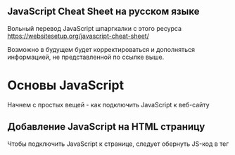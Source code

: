 ## JavaScript Cheat Sheet на русском языке
Вольный перевод JavaScript шпаргкалки с этого ресурса
https://websitesetup.org/javascript-cheat-sheet/

Возможно в будущем будет корректироваться и дополняться информацией, не представленной по ссылке выше.

# Основы JavaScript
Начнем с простых вещей - как подключить JavaScript к веб-сайту

## Добавление JavaScript на HTML страницу
Чтобы подключить JavaScript к странице, следует обернуть JS-код в тег <script>:
```
<script type="text/javascript">
//JS code goes here
</script>
```

## Вызываем JavaScript-фаил извне
JavaScript код можно разместить в своем собственном файле и вызвать его изнутри HTML. Так делают, когда следует разделить скрипты, выполняющие разные функции, чтобы избежать путаницы. Если ваш код находится в файле с именем myscript.js, его можно подключить таким образом:
```
<script src="myscript.js"></script><code></code>
```

## Добавляем комментарии к коду
Комментарии помогают понять, что происходит в вашем коде. Помните, что они должны быть помечены правильно, чтобы браузер не пытался их выполнить.

JavaScript предлагает вам две опции:
* Однострочные комментарии - комментируют лишь одну строку с помощью ```//```
* Многострочные комментарии - если вы хотите написать более длинные комментарии, поместите их в ```/ *``` и ```* /```, чтобы избежать их выполнения браузером.

# Переменные в JS
Переменная - зарезервированное место в памяти компьютера, которое можно использовать для сохранения некоторых данных и в последующем, выполнять нужные операций. Они могут быть вам знакомы со школьной скамьи. Как пример x, y, z использующиеся в уравнениях, в которые можно было подставить число для вычисления нужных значений.

## var, const, let
У вас есть три различных способа объявления переменной в JavaScript, каждая из которых имеет свои особенности:

* var — Переменная часто использующася в старых проектах. Может быть переназначена, но только внутри функции. Переменные типа ```var``` могут производить всплытие. Всплытие позволяет запускать объявленные функции выше, чем они объявлены в контексте функции.
* const — Не может быть переназначена, объявленна повторно и не подвержена всплытию.
* let — В отличии от ```const```, переменная ```let``` может быть переназначена, но не может быть объявлена повторно и тоже не подвержена всплытию.

## Типы данных
Переменные могут содержать различные типы значений и типов данных. Используйте знак равенства ```=```, чтобы присвоить их:

* Числа — ```var age = 23```
* Переменные — ```var x```
* Текст (строки) — ```var a = "init"```
* Операции — ```var b = 1 + 2 + 3```
* Истинные или ложные значения — ```var c = true```
* Константы — ```const PI = 3.14```
* Объекты — ```var name = {firstName:"John", lastName:"Doe"}```

Обратите внимание, что переменные чувствительны к регистру. Это означает, что ```lastname``` и ``` lastName``` будут обрабатываться как две разные переменные.

## Объекты
Объекты - определенный вид переменных, которые могут иметь свои собственные значения и методы. Последние являются действиями, которые вы можете совершать над объектами.
```
var person = {
    firstName:"John",
    lastName:"Doe",
    age:20,
    nationality:"German"
};
```

# Следующий уровень: Массивы
Далее в нашей шпаргалке JavaScript находятся массивы. Массивы являются частью разных языков программирования. Они помогают группировать переменные и свойства. Вот как это делается в JS:
```
var fruit = ["Banana", "Apple", "Pear"];
```
Теперь у вас есть массив с именем ```fruit```, который содержит три элемента, которые вы можете использовать в последующих операциях.

## Методы для работы с массивами
После того, как вы создали массивы, вы можете применить следующие методы:

* ```concat()``` — Объединяет несколько массивов в один
* ```indexOf()``` — Ищет индекс элемента в массиве, если элемента нет - возращает -1
* ```join()``` — Объединяет элементы массива в одну строку и возращает эту строку
* ```lastIndexOf()``` — Ищет последний встречающийся индекс элемента в массиве
* ```pop()``` — Удаляет последний элемент массива
* ```push()``` — Добавляет новый элемент в конце
* ```reverse()``` — Сортировка элементов в обратном порядке
* ```shift()``` — Удаляет первый элемент массива
* ```slice()``` — Возвращает новый массив, содержащий копию части исходного массива
* ```sort()``` — Сортирует элементы по алфавиту
* ```splice()``` — Изменяет содержимое массива, удаляя существующие элементы и/или добавляя новые.
* ```toString()``` — Преобразует элементы в строку
* ```unshift()``` — Добавляет новый элемент в начало массива
* ```valueOf()``` — Возвращает примитивное значение указанного объекта, чаще всего используется для преобразования в число

# Операторы
Если у вас есть переменные, вы можете использовать их для выполнения различных видов операций:

## Простые операторы
* ```+``` — Сложение
* ```-``` — Вычитание
* ```*``` — Умножение
* ```/``` — Деление
* ```(...)``` — Скобки - оператор группировки, операции в них выполняются раньше остальных внутри выражения
* ```%``` — Остаток от деления
* ```++``` — Инкремент числа (+1 к значению)
* ```--``` — Декремент числа (-1 от значения)

## Операторы сравнения
* ```==``` — Возвращает true, если операнды равны.
* ```===``` — Строгое равенство. Возвращает true, если операнды равны и имеют одинаковый тип.
* ```!=``` — Возвращает true, если операнды не равны.
* ```!==``` — Строгое неравенство. Возвращает true, если операнды не равны и/или имеют разный тип.
* ```>``` — Больше
* ```<``` — Меньше
* ```>=``` — Больше или равно
* ```<=``` — Меньше или равно
* ```?``` — Тернарный оператор (условие ? возращает значение если истина : возращает значение если ложь)

## Логические операторы
* ```&&``` — Логический оператор И
* ```||``` — Логический оператор ИЛИ
* ```!``` — Логическое НЕ

## Битовые операторы
* ```&``` — Возвращает единицу в каждой битовой позиции, для которой соответствующие биты обеих операндов являются единицами.
* ```|``` — Возвращает единицу в каждой битовой позиции, для которой один из соответствующих битов или оба бита операндов являются единицами.
* ```~``` — Заменяет биты операнда на противоположные
* ```^``` — Возвращает единицу в каждой битовой позиции, для которой только один из соответствующих битов операндов является единицей.
* ```<<``` — Сдвигает в двоичном представлении на бит влево
* ```>>``` — Сдвигает в двоичном представлении на бит вправо
* ```>>>``` — Сдвигает в двоичном представлении на бит вправо, отбрасывая сдвигаемые биты

# Функции
Функции JavaScript - блоки кода, которые выполняют определенную задачу. Простейшая функция выглядит следующим образом:
```
function name(parameter1, parameter2, parameter3) {
    // то, что должна выполнить функция
}
```
Как видите, она состоит из ключевого слова ```function``` и ее имени. Параметры функции находятся в скобках, а в фигурных скобках - то что функция выполняет. Вы можете создать свою собственную функцию, но чтобы сделать вашу жизнь чуть проще - есть ряд функций и методов встроенных в JS.

## Вывод данных
Используйте следующие функции для вывода данных:

* ```alert()``` — Вывод данных в окне браузера (по идее должно использоваться как окно предупреждения, но чаще используется начинающими разработчиками для разработки первых программ)
* ```confirm()``` — Открывает диалоговое окно с выбором "да / нет" и возвращает true / false в зависимости от клика пользователя
* ```console.log()``` — Записывает информацию в консоль браузера, довольно неплохо подходит для отладки кода
* ```document.write()``` — Дописывает текст в текущее место HTML ещё до того, как браузер построит из него DOM.
* ```prompt()``` — Создает диалоговое окно для пользовательского ввода

## Глобальные функции
Глобальные функции - функции встроенные в каждый браузерподдерживающий JavaScript.

* ```decodeURI()``` — Декодирует [Uniform Resource Identifier](https://ru.wikipedia.org/wiki/URI "Википедия url") в читабельный вид
* ```decodeURIComponent()``` — Декодирует последовательности символов в URI компоненте
* ```encodeURI()``` — Кодирует URI в UTF-8
* ```encodeURIComponent()``` — Тоже самое только для URI компонентов
* ```eval()``` — Выполняет код JavaScript, представленный в виде строки (например, eval('2 + 2') вернет 4)
* ```isFinite()``` — Определяет, является ли переданное значение конечным числом
* ```isNaN()``` — Определяет, является ли значение NaN или нет
* ```Number()``` — Возвращает число, преобразованное из его аргумента
* ```parseFloat()``` — Принимает строку в качестве аргумента и возвращает десятичное число
* ```parseInt()``` — принимает строку в качестве аргумента и возвращает целое число

# Циклы в JavaScript
Циклы являются частью большинства языков программирования. Они позволяют выполнять блоки кода нужное количество раз с разными значениями:
```
for (значение до запуска; условие прерывания; изменение значения после совершения итерации) {
    // необходимые действия во время цикла
}
```
У вас есть несколько параметров для создания циклов:

* ```for``` — Самый распространенный способ создания цикла в JavaScript
* ```while``` — Устанавливает условия, при которых выполняется цикл
* ```do while``` — Похожий на ```while``` цикл, но он выполняется по крайней мере один раз и в конце выполняет проверку, чтобы проверить, выполнено ли условие для повторного выполнения
* ```break``` — Используется для остановки и выхода из цикла при определенных условиях
* ```continue``` — Пропускает части цикла, если соблюдены определенные условия

# Оператор If - Else
Используя ```if``` и ```else```, вы cможете установить условия, для выполнения вашего кода. Если применяются определенные условия, что-то выполняется, если нет - выполняется что-то другое.
```
if (условие) {
    // выполняется, если условие выполнено
} else {
    // выполняется, если условие не выполнено
}
```
Концепция, похожая на ```if else```, - это выражение ``` switch```. Однако, используя ``` switch```, вы выбираете один из нескольких блоков кода для выполнения.
```
switch (состояние) {
  case state1:
    // выполняется, если состояние = state1
    break;
  case state2:
    // выполняется, если состояние = state2
    break;
  default:
    // выполняется, по умолчанию
}
```

# Строки
Строками в JS являются любые текстовые данные.
```
var person = "John Doe";
```
В этом случае, ```John Doe``` является строкой.

## Спецсимволы
В JavaScript строки помечаются одинарными или двойными кавычками. Если вы хотите использовать кавычки в строке, вам нужно использовать специальные символы:

* ```\'``` — Ординарная кавычка
* ```\"``` — Двойная кавычка

Помимо этого у вас также есть дополнительные спецсимволы:
* ```\\``` - Обратная косая черта
* ```\n``` - Новая строка
* ```\r``` - возврат каретки
* ```\t``` - Горизонтальный табулятор

## Методы работы со строками

* ```charAt()``` — Возвращает символ в указанной позиции внутри строки
* ```charCodeAt()``` — Дает вам юникод символа в этой позиции
* ```concat()``` — Объединяет (объединяет) две или более строки в одну
* ```fromCharCode()``` — Возвращает строку, созданную из указанной последовательности единиц кода UTF-16
* ```indexOf()``` — Предоставляет индекс первого вхождения указанного текста в строке
* ```lastIndexOf()``` — То же, что ```indexOf ()```, но с последним вхождением, поиск в обратном направлении
* ```match()``` — Возвращает получившиеся совпадения при сопоставлении строки с регулярным выражением.
* ```replace()``` — Найти и заменить определенный текст в строке
* ```search()``` — Выполняет поиск сопоставления между регулярным выражением и строкой
* ```slice()``` — Извлекает часть строки и возвращает ее как новую строку
* ```split()``` — Разбивает строку на массив строк путём разделения строки указанной подстрокой
* ```substr()``` —  Возвращает указанное количество символов из строки, начиная с указанной позиции
* ```substring()``` —  Возвращает подстроку строки между двумя индексами, или от одного индекса и до конца строки
* ```toLowerCase()``` — Конвертирует значение строки в нижний регистр
* ```toUpperCase()``` — Конвертирует значение строки в верхний регистр
* ```valueOf()``` — Возвращает примитивное значение объекта String

# Регулярные выражения
Важная тема, но как будто бы не так сильно, относящаяся к JS. 
По этому я создал отдельный фаил где будет хранится перевод с регулярными выражениями:
https://github.com/rocketrussia/js-cheat-sheet/blob/master/REGEX.md

# Числа и Вычисления
В JavaScript вы  можете работать с числами, константами и выполнять математические функции.

## Свойства чисел
* ```MAX_VALUE``` — Максимальное числовое значение
* ```MIN_VALUE``` — Наименьшее положительное числовое значение, представимое в JavaScript
* ```NaN``` — Значение "Не число". Является числом &#129335;&zwj;&#9794;
* ```NEGATIVE_INFINITY``` — Отрицательное значение бесконечности
* ```POSITIVE_INFINITY``` — Положительное значение бесконечности

## Числовые методы
* ```toExponential()``` — Возвращает строку с округленным числом, записанным в виде экспоненциальной записи
* ```toFixed()``` — Возвращает строку числа с указанным количеством десятичных знаков
* ```toPrecision()``` — Строка числа, написанного с указанной длиной
* ```toString()``` — Возвращает число в виде строки
* ```valueOf()``` — Возвращает число как число

## Математические свойства
* ```E``` — Основание натурального логарифма, математическая константа, иррациональное и трансцендентное число
* ```LN2``` — Натуральный логарифм в степени 2
* ```LN10``` — Натуральный логарифм в степени 10
* ```LOG2E``` — Двоичный логарифм из e
* ```LOG10E``` — Десятичный логарифм из e
* ```PI``` — Число "Пи"
* ```SQRT1_2``` — Квадратный корень из 1/2
* ```SQRT2``` — Квадратный корень из 2

## Математические методы
* ```abs(x)``` — Абсолютное значение числа от x
* ```acos(x)``` — Арккосинус числа (в радианах) от x
* ```asin(x)``` — Арксинус числа (в радианах) от x
* ```atan(x)``` — Арктангенс числа (в радианах) от x
* ```atan2(y,x)``` — Аарктангенс от частного аргументов y и x
* ```ceil(x)``` — Округляет аргумент x до ближайшего большего целого
* ```cos(x)``` — Косинус числа x
* ```exp(x)``` — Кначение выражения e^x, где x — аргумент метода, а e — число Эйлера, основание натурального логарифма
* ```floor(x)``` — Целое число, которое меньше или равно числу x.
* ```log(x)``` — Натуральный логарифм от x
* ```max(x,y,z,...,n)``` — Возращает максимальное число
* ```min(x,y,z,...,n)``` — Возращает минимальное число
* ```pow(x,y)``` — Возводит x в степень y
* ```random()``` — Возращает рандомное число от 0 до 1
* ```round(x)``` — Возвращает число, округлённое к ближайшему целому
* ```sin(x)``` — Синус числа (в радианах) от x
* ```sqrt(x)``` — Квадратный корень от x
* ```tan(x)``` — Тангенс числа x

# Работа с датами в JS
Вы также можете работать с датами и временем и изменять их с помощью JavaScript. Это следующая глава в чит-листе JavaScript.

## Установка даты
* ```Date()``` — Создает новый объект даты с текущей датой и временем
* ```Date(2017, 5, 21, 3, 23, 10, 0)``` — Создает пользовательский объект даты. Числа представляют год, месяц, день, час, минуты, секунды, миллисекунды. Вы можете опустить все, что хотите, кроме года и месяца
* ```Date("2017-06-23")``` — Объявление даты в виде строки

## Вытаскиваем дату и время
* ```getDate()``` — День месяца (1-31)
* ```getDay()``` —  День недели числом (0-6)
* ```getFullYear()``` — Четырхзначный год (yyyy)
* ```getHours()``` — Получаем час (0-23)
* ```getMilliseconds()``` — Миллисекунда (0-999)
* ```getMinutes()``` — Минуты(0-59)
* ```getMonth()``` —  Месяц (0-11)
* ```getSeconds()``` — Секунда (0-59)
* ```getTime()``` — Время в миллисекунданх с 1го января 1970 года
* ```getUTCDate()``` —  День месяца указанной даты по UTC
* ```parse()``` — разбирает строковое представление даты и возвращает количество миллисекунд, прошедших с 1го января 1970 года

##  Методы установки даты и времени
* ```setDate()``` — Устанавливает день (1-31)
* ```setFullYear()``` — Год (опционально месяц и день)
* ```setHours()``` — Час (0-23)
* ```setMilliseconds()``` — Миллисекунда (0-999)
* ```setMinutes()``` — Минута (0-59)
* ```setMonth()``` — Месяц (0-11)
* ```setSeconds()``` — Секунда (0-59)
* ```setTime()``` — Время в миллисекунданх с 1го января 1970 года
* ```setUTCDate()``` — День месяца указанной даты по UTC

# Работаем с DOM
DOM(Document Object Model) - объектная модель документа, представляет из себя структуру веб-страницы. JavaScript поставляется с множеством различных способов создания и управления HTML-элементами (называемыми узлами) - DOM API.

## Свойства Node
Node это интерфейс, от которого наследуют несколько типов DOM, он так же позволяет различным типам быть обработанными(или протестированными).

* ```attributes``` — Возвращает группу атрибутов всех узлов, зарегистрированных в указанном узле.
* ```baseURI``` — Возвращает абсолютный базовый URL узла (Свойство Node.baseURI только для чтения)
* ```childNode``` — Предоставляет коллекцию дочерних узлов элемента
* ```firstChild``` — Возвращает первый дочерний узел элемента
* ```lastChild``` — Последний дочерний узел элемента
* ```nextSibling``` — Дает вам следующий узел на том же уровне дерева узлов
* ```nodeName``` — Возвращает имя узла
* ```nodeType``` —  Возвращает тип узла
* ```nodeValue``` — Устанавливает или возвращает значение узла
* ```ownerDocument``` — Объект документа верхнего уровня для этого узла
* ```parentNode``` — Возвращает родительский узел элемента
* ```previousSibling``` — Возвращает узел, непосредственно предшествующий текущему
* ```textContent``` — Устанавливает или возвращает текстовое содержимое узла и его потомков

## Node методы
* ```appendChild()``` — Добавляет новый дочерний узел в элемент как последний дочерний узел
* ```cloneNode()``` — Клонирует элемент HTML
* ```compareDocumentPosition()``` — Сравнивает позицию текущего узла и другого узла в любом другом документе
* ```getFeature()``` — Возвращает объект, который реализует API указанной функции
* ```hasAttributes()``` — Возвращает true, если элемент имеет какие-либо атрибуты, иначе false
* ```hasChildNodes()``` — Возвращает true, если элемент имеет дочерние узлы, в противном случае false
* ```insertBefore()``` — Вставляет новый дочерний узел перед указанным существующим дочерним узлом
* ```isDefaultNamespace()``` — Возвращает true, если заданный namespaceURI является значением по умолчанию, иначе false
* ```isEqualNode()``` — Проверяет, равны ли два элемента
* ```isSameNode()``` — Проверяет, являются ли два элемента одним узлом
* ```isSupported()``` — Возвращает true, если указанная функция поддерживается для элемента
* ```lookupNamespaceURI()``` — Возвращает URI пространства имен, связанный с данным узлом
* ```lookupPrefix()``` — Возвращает DOMString, содержащую префикс для заданного URI пространства имен, если присутствует
* ```normalize()``` — Объединяет смежные текстовые узлы и удаляет пустые текстовые узлы в элементе
* ```removeChild()``` — Удаляет дочерний узел из элемента
* ```replaceChild()``` — Заменяет дочерний узел в элементе

## Element Methods
* ```getAttribute()``` - Возвращает указанное значение атрибута узла элемента
* ```getAttributeNS()``` - Возвращает строковое значение атрибута с указанным пространством имен и именем
* ```getAttributeNode()``` - Получает указанный узел атрибута
* ```getAttributeNodeNS()``` - Возвращает узел атрибута для атрибута с заданным пространством имен и именем
* ```getElementsByTagName()``` - Предоставляет коллекцию всех дочерних элементов с указанным именем тега
* ```getElementsByTagNameNS()``` - Возвращает живую коллекцию HTMLCol элементов с определенным именем тега, принадлежащим данному пространству имен
* ```hasAttribute()``` - Возвращает true, если элемент имеет какие-либо атрибуты, в противном случае false
* ```hasAttributeNS()``` - Предоставляет значение true / false, указывающее, имеет ли текущий элемент в данном пространстве имен заданный атрибут
* ```removeAttribute()``` - Удаляет указанный атрибут из элемента
* ```removeAttributeNS()``` - Удаляет указанный атрибут из элемента в определенном пространстве имен
* ```removeAttributeNode()``` - Забирает указанный узел атрибута и возвращает удаленный узел
* ```setAttribute()``` - Устанавливает или изменяет указанный атрибут на указанное значение
* ```setAttributeNS()``` - Добавляет новый атрибут или изменяет значение атрибута с заданным пространством имен и именем
* ```setAttributeNode()``` - Устанавливает или изменяет указанный атрибут узла
* ```setAttributeNodeNS()``` - Добавляет новый узел атрибута пространства имен к элементу

# Внимание
Информация следующая далее находится в процессе перевода на русский язык

```
^^^^^^^^^^^^^^^^^^^^^^^^^^^^^^^^^^^^^^^^^^^^^^^^^^^^^^^^^^^^^^^^^^^^^^^^^^^^^^^^^^^^^^^^^^^^^^^^^^^^^^^^^^^^^^^
```

# Working with the User Browser
Besides HTML elements, JavaScript is also able to take into account the user browser and incorporate its properties into the code.

## Window Properties
* ```closed``` — Checks whether a window has been closed or not and returns true or false
* ```defaultStatus``` — Sets or returns the default text in the status bar of a window
* ```document``` — Returns the document object for the window
* ```frames``` — Returns all iframe elements in the current window
* ```history``` — Provides the History object for the window
* ```innerHeight``` — The inner height of a window’s content area
* ```innerWidth``` — The inner width of the content area
* ```length``` — Find out the number of  iframe elements in the window
* ```location``` — Returns the location object for the window
* ```name``` — Sets or returns the name of a window
* ```navigator``` — Returns the Navigator object for the window
* ```opener``` — Returns a reference to the window that created the window
* ```outerHeight``` — The outer height of a window, including toolbars/scrollbars
* ```outerWidth``` — The outer width of a window, including toolbars/scrollbars
* ```pageXOffset``` — Number of pixels the current document has been scrolled horizontally
* ```pageYOffset``` — Number of pixels the document has been scrolled vertically
* ```parent``` — The parent window of the current window
* ```screen``` — Returns the Screen object for the window
* ```screenLeft``` — The horizontal coordinate of the window (relative to the screen)
* ```screenTop``` — The vertical coordinate of the window
* ```screenX``` — Same as screenLeft but needed for some browsers
* ```screenY``` — Same as screenTop but needed for some browsers
* ```self``` — Returns the current window
* ```status``` — Sets or returns the text in the status bar of a window
* ```top``` — Returns the topmost browser window
    
## Window Methods
* ```alert()``` — Displays an alert box with a message and an OK button
* ```blur()``` — Removes focus from the current window
* ```clearInterval()``` — Clears a timer set with setInterval()
* ```clearTimeout()``` — Clears a timer set with setTimeout()
* ```close()``` — Closes the current window
* ```confirm()``` — Displays a dialogue box with a message and an OK and Cancel button
* ```focus()``` — Sets focus to the current window
* ```moveBy()``` — Moves a window relative to its current position
* ```moveTo()``` — Moves a window to a specified position
* ```open()``` — Opens a new browser window
* ```print()``` — Prints the content of the current window
* ```prompt()``` — Displays a dialogue box that prompts the visitor for input
* ```resizeBy()``` — Resizes the window by the specified number of pixels
* ```resizeTo()``` — Resizes the window to a specified width and height
* ```scrollBy()``` — Scrolls the document by a specified number of pixels
* ```scrollTo()``` — Scrolls the document to specified coordinates
* ```setInterval()``` — Calls a function or evaluates an expression at specified intervals
* ```setTimeout()``` — Calls a function or evaluates an expression after a specified interval
* ```stop()``` — Stops the window from loading

## Screen Properties
* ```availHeight``` — Returns the height of the screen (excluding the Windows Taskbar)
* ```availWidth``` — Returns the width of the screen (excluding the Windows Taskbar)
* ```colorDepth``` — Returns the bit depth of the color palette for displaying images
* ```height``` — The total height of the screen
* ```pixelDepth``` — The color resolution of the screen in bits per pixel
* ```width``` — The total width of the screen

# JavaScript Events
Events are things that can happen to HTML elements and are performed by the user. The programming language can listen for these events and trigger actions in the code. No JavaScript cheat sheet would be complete without them.

## Mouse
* ```onclick``` — The event occurs when the user clicks on an element
* ```oncontextmenu``` — User right-clicks on an element to open a context menu
* ```ondblclick``` — The user double-clicks on an element
* ```onmousedown``` — User presses a mouse button over an element
* ```onmouseenter``` — The pointer moves onto an element
* ```onmouseleave``` — Pointer moves out of an element
* ```onmousemove``` — The pointer is moving while it is over an element
* ```onmouseover``` — When the pointer is moved onto an element or one of its children
* ```onmouseout``` — User moves the mouse pointer out of an element or one of its children
* ```onmouseup``` — The user releases a mouse button while over an element

##Keyboard
* ```onkeydown``` — When the user is pressing a key down
* ```onkeypress``` — The moment the user starts pressing a key
* ```onkeyup``` — The user releases a key

## Frame
* ```onabort``` — The loading of a media is aborted
* ```onbeforeunload``` — Event occurs before the document is about to be unloaded
* ```onerror``` — An error occurs while loading an external file
* ```onhashchange``` — There have been changes to the anchor part of a URL
* ```onload``` — When an object has loaded
* ```onpagehide``` — The user navigates away from a webpage
* ```onpageshow``` — When the user navigates to a webpage
* ```onresize``` — The document view is resized
* ```onscroll``` — An element’s scrollbar is being scrolled
* ```onunload``` — Event occurs when a page has unloaded

## Form
* ```onblur``` — When an element loses focus
* ```onchange``` — The content of a form element changes (for input, select and textarea)
* ```onfocus``` — An element gets focus
* ```onfocusin``` — When an element is about to get focus
* ```onfocusout``` — The element is about to lose focus
* ```oninput``` — User input on an element
* ```oninvalid``` — An element is invalid
* ```onreset``` — A form is reset
* ```onsearch``` — The user writes something in a search field (for input="search")
* ```onselect``` — The user selects some text (for input and textarea)
* ```onsubmit``` — A form is submitted
    
## Drag
* ```ondrag``` — An element is dragged
* ```ondragend``` — The user has finished dragging the element
* ```ondragenter``` — The dragged element enters a drop target
* ```ondragleave``` — A dragged element leaves the drop target
* ```ondragover``` — The dragged element is on top of the drop target
* ```ondragstart``` — User starts to drag an element
* ```ondrop``` — Dragged element is dropped on the drop target

## Clipboard
* ```oncopy``` — User copies the content of an element
* ```oncut``` — The user cuts an element’s content
* ```onpaste``` — A user pastes content in an element

## Media
* ```onabort``` — Media loading is aborted
* ```oncanplay``` — The browser can start playing media (e.g. a file has buffered enough)
* ```oncanplaythrough``` — The browser can play through media without stopping
* ```ondurationchange``` — The duration of the media changes
* ```onended``` — The media has reached its end
* ```onerror``` — Happens when an error occurs while loading an external file
* ```onloadeddata``` — Media data is loaded
* ```onloadedmetadata``` — Metadata (like dimensions and duration) are loaded
* ```onloadstart``` —  The browser starts looking for specified media
* ```onpause``` — Media is paused either by the user or automatically
* ```onplay``` — The media has been started or is no longer paused
* ```onplaying``` — Media is playing after having been paused or stopped for buffering
* ```onprogress``` — The browser is in the process of downloading the media
* ```onratechange``` — The playing speed of the media changes
* ```onseeked``` — User is finished moving/skipping to a new position in the media
* ```onseeking``` — The user starts moving/skipping
* ```onstalled``` — The browser is trying to load the media but it is not available
* ```onsuspend``` — The browser is intentionally not loading media
* ```ontimeupdate``` — The playing position has changed (e.g. because of fast forward)
* ```onvolumechange``` — Media volume has changed (including mute)
* ```onwaiting``` — Media paused but expected to resume (for example, buffering)

## Animation
* ```animationend``` — A CSS animation is complete
* ```animationiteration``` — CSS animation is repeated
* ```animationstart``` — CSS animation has started

## Other
* ```transitionend``` — Fired when a CSS transition has completed
* ```onmessage``` — A message is received through the event source
* ```onoffline``` — The browser starts to work offline
* ```ononline``` — The browser starts to work online
* ```onpopstate``` — When the window’s history changes
* ```onshow``` — A menu element is shown as a context menu
* ```onstorage``` — A Web Storage area is updated
* ```ontoggle``` — The user opens or closes the details element
* ```onwheel``` — Mouse wheel rolls up or down over an element
* ```ontouchcancel``` — Screen-touch is interrupted
* ```ontouchend``` — User’s finger is removed from a touch-screen
* ```ontouchmove``` — A finger is dragged across the screen
* ```ontouchstart``` — A finger is placed on the touch-screen
    
# Errors
When working with JavaScript, different errors can occur. There are several ways of handling them:

* ```try``` — Lets you define a block of code to test for errors
* ```catch``` — Set up a block of code to execute in case of an error
* ```throw``` — Create custom error messages instead of the standard JavaScript errors
* ```finally``` — Lets you execute code, after try and catch, regardless of the result

## Error Name Values
JavaScript also has a built-in error object. It has two properties:

* ```name``` — Sets or returns the error name
* ```message``` — Sets or returns an error message in string from
The error property can return six different values as its name:

* ```EvalError``` — An error has occurred in the ```eval()``` function
* ```RangeError``` — A number is “out of range”
* ```ReferenceError``` — An illegal reference has occurred
* ```SyntaxError``` — A syntax error has occurred
* ```TypeError``` — A type error has occurred
* ```URIError``` — An ```encodeURI()``` error has occurred

# Вкратце об шпаргалке JavaScript
В последние годы JavaScript приобрел большую популярность как язык программирования. Все большее число людей используют его для создания как относительно простых веб-страниц до монструозных приложений. Все это благодаря объемному послужному списку и большому числу преимуществ.

В приведенной выше шпаргалке, мы собрали множество самых основных и важных операторов, функций, принципов и методов. Она предоставляет хороший обзор языка и справку для опытных и начинающих разработчиков. Мы надеемся, что вы смогли использовать в полной мере данный материал.
